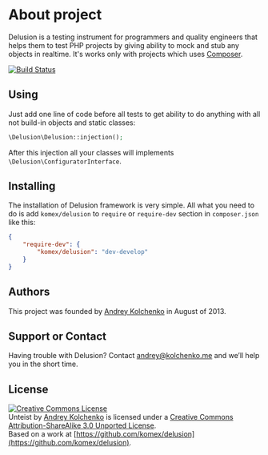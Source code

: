About project
========

Delusion is a testing instrument for programmers and quality engineers that helps them to test PHP projects by giving
ability to mock and stub any objects in realtime. It's works only with projects which uses [Composer](http://getcomposer.org/).

[![Build Status](https://travis-ci.org/komex/delusion.png?branch=develop)](https://travis-ci.org/komex/delusion)

## Using

Just add one line of code before all tests to get ability to do anything with all not build-in objects and static classes:

```php
\Delusion\Delusion::injection();
```

After this injection all your classes will implements ```\Delusion\ConfiguratorInterface```.

## Installing

The installation of Delusion framework is very simple. All what you need to do is add ```komex/delusion``` to
```require``` or ```require-dev``` section in ```composer.json``` like this:

```json
{
    "require-dev": {
        "komex/delusion": "dev-develop"
    }
}
```

## Authors

This project was founded by [Andrey Kolchenko](https://github.com/komex) in August of 2013.

## Support or Contact

Having trouble with Delusion? Contact andrey@kolchenko.me and we’ll help you in the short time.

## License

[![Creative Commons License](http://i.creativecommons.org/l/by-sa/3.0/88x31.png)](http://creativecommons.org/licenses/by-sa/3.0/)<br/>
Unteist by [Andrey Kolchenko](https://github.com/komex) is licensed under a [Creative Commons Attribution-ShareAlike 3.0 Unported License](http://creativecommons.org/licenses/by-sa/3.0/).<br/>
Based on a work at [https://github.com/komex/delusion](https://github.com/komex/delusion).